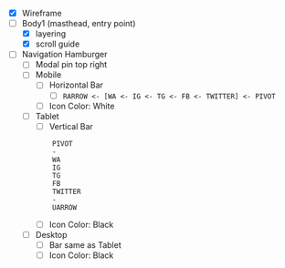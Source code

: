 - [x] Wireframe
- [ ] Body1 (masthead, entry point)
    - [x] layering
    - [x] scroll guide
- [ ] Navigation Hamburger
    - [ ] Modal pin top right
    - [ ] Mobile
        - [ ] Horizontal Bar
            - [ ] `RARROW <- [WA <- IG <- TG <- FB <- TWITTER] <- PIVOT`
        - [ ] Icon Color: White
    - [ ] Tablet
        - [ ] Vertical Bar
        ```
            PIVOT
            -
            WA
            IG
            TG
            FB
            TWITTER
            -
            UARROW
        ```
        - [ ] Icon Color: Black
    - [ ] Desktop
        - [ ] Bar same as Tablet
        - [ ] Icon Color: Black
